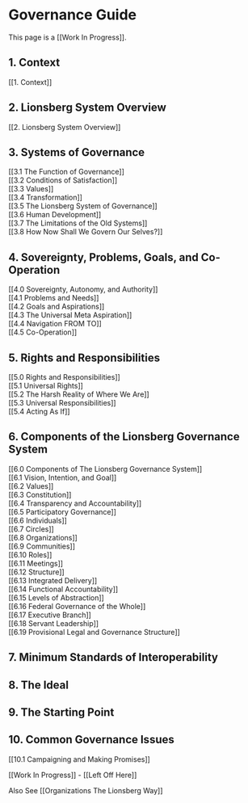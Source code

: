 # Governance Guide
This page is a [[Work In Progress]]. 

## 1. Context
[[1. Context]]  

## 2. Lionsberg System Overview
[[2. Lionsberg System Overview]]  

## 3. Systems of Governance  
[[3.1 The Function of Governance]]  
[[3.2 Conditions of Satisfaction]]  
[[3.3 Values]]  
[[3.4 Transformation]]  
[[3.5 The Lionsberg System of Governance]]  
[[3.6 Human Development]]  
[[3.7 The Limitations of the Old Systems]]  
[[3.8 How Now Shall We Govern Our Selves?]]  

## 4. Sovereignty, Problems, Goals, and Co-Operation
[[4.0 Sovereignty, Autonomy, and Authority]]  
[[4.1 Problems and Needs]]  
[[4.2 Goals and Aspirations]]  
[[4.3 The Universal Meta Aspiration]]  
[[4.4 Navigation FROM TO]]  
[[4.5 Co-Operation]]  

## 5. Rights and Responsibilities 
[[5.0 Rights and Responsibilities]]  
[[5.1 Universal Rights]]  
[[5.2 The Harsh Reality of Where We Are]]  
[[5.3 Universal Responsibilities]]  
[[5.4 Acting As If]]  

## 6. Components of the Lionsberg Governance System
[[6.0 Components of The Lionsberg Governance System]]  
[[6.1 Vision, Intention, and Goal]]  
[[6.2 Values]]  
[[6.3 Constitution]]  
[[6.4 Transparency and Accountability]]  
[[6.5 Participatory Governance]]  
[[6.6 Individuals]]  
[[6.7 Circles]]  
[[6.8 Organizations]]  
[[6.9 Communities]]  
[[6.10 Roles]]  
[[6.11 Meetings]]  
[[6.12 Structure]]  
[[6.13 Integrated Delivery]]  
[[6.14 Functional Accountability]]  
[[6.15 Levels of Abstraction]]  
[[6.16 Federal Governance of the Whole]]  
[[6.17 Executive Branch]]  
[[6.18 Servant Leadership]]  
[[6.19 Provisional Legal and Governance Structure]]  

## 7. Minimum Standards of Interoperability


## 8. The Ideal  


## 9. The Starting Point 

## 10. Common Governance Issues 
[[10.1 Campaigning and Making Promises]]  
 

[[Work In Progress]] - [[Left Off Here]] 

Also See [[Organizations The Lionsberg Way]] 


